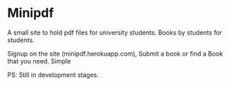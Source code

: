 # Minipdf
A small site to hold pdf files for university students. Books by students for students.

Signup on the site (minipdf.herokuapp.com), Submit a book or find a Book that you need. Simple

PS: Still in development stages.

